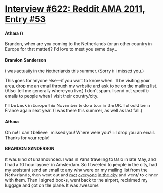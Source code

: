# [Interview #622: Reddit AMA 2011, Entry #53](https://www.theoryland.com/intvmain.php?i=622#53)

#### [Athara ()](http://www.reddit.com/r/Fantasy/comments/k0fp8/iama_professional_fantasy_novelist_named_brandon/c2gk6vf)

Brandon, when are you coming to the Netherlands (or an other country in Europe for that matter)? I'd love to meet you some day...

#### Brandon Sanderson

I was actually in the Netherlands this summer. (Sorry if I missed you.)

This goes for anyone else—if you want to know when I'll be visiting your area, drop me an email through my website and ask to be on the mailing list. (Also, tell me generally where you live.) I don't spam. I send out specific emails to people when I visit their country/city.

I'll be back in Europe this November to do a tour in the UK. I should be in France again next year. (I was there this summer, as well as last fall.)

#### Athara

Oh no! I can't believe I missed you! Where were you? I'll drop you an email. Thanks for your reply!

#### BRANDON SANDERSON

It was kind of unannounced. I was in Paris traveling to Oslo in late May, and I had a 10 hour layover in Amsterdam. So I tweeted to people in the city, had my assistant send an email to any who were on my mailing list from the Netherlands, then went out and
[met](http://www.theoryland.com/intvmain.php?i=607)
[everyone](http://www.theoryland.com/intvmain.php?i=609)
[in the city](http://www.theoryland.com/intvmain.php?i=608)
and went/ to dinner with them. Then I signed books, went back to the airport, reclaimed my luggage and got on the plane. It was awesome.

